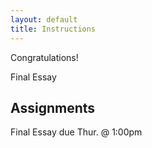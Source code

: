 ```yaml
---
layout: default
title: Instructions
---
```





Congratulations!

Final Essay

## Assignments

Final Essay due Thur. @ 1:00pm

 